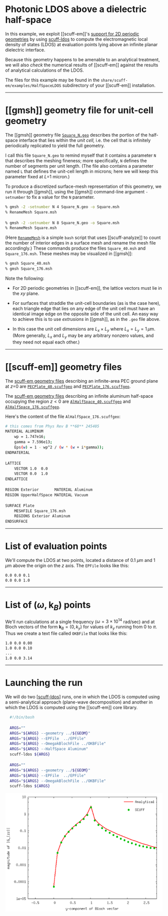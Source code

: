 <h1>Photonic LDOS above a dielectric half-space</h1>

In this example, we exploit [[scuff-em]]'s
[support for 2D periodic geometries][ExtendedGeometries]
by using [<span class="SC">scuff-ldos</span>][scuff-ldos]
to compute the electromagnetic local density
of states (LDOS) at evaluation points lying above an
infinite planar dielectric interface.

Because this geometry happens to be amenable to an analytical 
treatment, we will also *check* the numerical results of
[[scuff-em]] against the results of analytical calculations of
the LDOS.

The files for this example may be found in the
`share/scuff-em/examples/HalfSpaceLDOS` subdirectory
of your [[scuff-em]] installation.

--------------------------------------------------

# [[gmsh]] geometry file for unit-cell geometry 

The [[gmsh]] geometry file [`Square_N.geo`](Square_N.geo)
describes the portion of the half-space interface
that lies within the *unit cell,*
i.e. the cell that is infinitely periodically
replicated to yield the full geometry.

I call this file `Square_N.geo` to remind myself that 
it contains a parameter `N` that describes the meshing 
fineness; more specifically, `N` defines the number of 
segments per unit length. (The file also contains 
a parameter named `L` that defines the unit-cell
length in microns; here we will keep this parameter
fixed at $L$=1 micron.)

To produce a discretized surface-mesh
representation of this geometry, we run it through 
[[gmsh]], using the [[gmsh]] command-line argument
`-setnumber` to fix a value for the `N` parameter.

````bash
% gmsh -2 -setnumber N 4 Square_N.geo -o Square.msh
% RenameMesh Square.msh

% gmsh -2 -setnumber N 8 Square_N.geo -o Square.msh
% RenameMesh Square.msh
````

(Here [`RenameMesh`][RenameMesh] is a simple `bash` script
that uses [[scuff-analyze]] to count the number of interior
edges in a surface mesh and rename the mesh file accordingly.)
These commands produce the files `Square_40.msh`
and `Square_176.msh`.
These meshes may be visualized in [[gmsh]]:

````bash
% gmsh Square_40.msh
% gmsh Square_176.msh
````

Note the following:

 * For 2D periodic geometries in [[scuff-em]], the 
   lattice vectors must lie in the $xy$ plane.

 * For surfaces that straddle the unit-cell boundaries
   (as is the case here), each triangle edge that lies
   on any edge of the unit cell must have an identical
   image edge on the opposite side of the unit cell.
   An easy way to achieve this is to use *extrusions*
   in [[gmsh]], as in the `.geo` file above.

 * In this case the unit cell dimensions are 
   $L_x\times L_y$ where $L_x=L_y=1\, \mu\text{m}$.
   (More generally, $L_x$ and $L_y$ may be any arbitrary
   nonzero values, and they need not equal each other.)

--------------------------------------------------
# [[scuff-em]] geometry files

The 
[<span class="SC">scuff-em</span> geometry files][Geometries]
describing an infinite-area PEC ground plane at $z$=0
are 
[`PECPlate_40.scuffgeo`](PECPlate_40.scuffgeo)
and 
[`PECPlate_176.scuffgeo`](PECPlate_176.scuffgeo).

The 
[<span class="SC">scuff-em</span> geometry files][Geometries]
describing an infinite aluminum half-space occupying
the region $z<0$ are 
[`AlHalfSpace_40.scuffgeo`](AlHalfSpace_40.scuffgeo)
and 
[`AlHalfSpace_176.scuffgeo`](AlHalfSpace_176.scuffgeo).

Here's the content of the file `AlHalfSpace_176.scuffgeo`:

````bash
# this comes from Phys Rev B **68** 245405
MATERIAL ALUMINUM
    wp = 1.747e16; 
    gamma = 7.596e13;
    Eps(w) = 1 - wp^2 / (w * (w + i*gamma));
ENDMATERIAL

LATTICE
	VECTOR 1.0  0.0
	VECTOR 0.0  1.0 
ENDLATTICE

REGION Exterior       MATERIAL Aluminum
REGION UpperHalfSpace MATERIAL Vacuum

SURFACE Plate
	MESHFILE Square_176.msh
	REGIONS Exterior Aluminum
ENDSURFACE
````

--------------------------------------------------
# List of evaluation points

We'll compute the LDOS at two points, located 
a distance of 0.1 $\mu$m and 1 $\mu$m above the 
origin on the $z$ axis. The `EPFile` looks like
this:

````
0.0 0.0 0.1
0.0 0.0 1.0
````

--------------------------------------------------
# List of $(\omega, \mathbf k_B)$ points

We'll run calculations at a single frequency 
($\omega=3\times 10^{14}$ rad/sec) and at Bloch
vectors of the form $\mathbf k_B=(0,k_y)$ for 
values of $k_y$ running from $0$ to $\pi$.
Thus we create a text file called `OKBFile` that
looks like this:

````
1.0 0.0 0.00
1.0 0.0 0.10
...
1.0 0.0 3.14
````

--------------------------------------------------

# Launching the run

We will do two [[scuff-ldos]] runs, one in which
the LDOS is computed using a semi-analytical approach
(plane-wave decomposition) and another in which
the LDOS is computed using the [[scuff-em]] core
library.

````bash
  #!/bin/bash

  ARGS=""
  ARGS="${ARGS} --geometry ../${GEOM}"
  ARGS="${ARGS} --EPFile  ../EPFile"
  ARGS="${ARGS} --OmegakBlochFile ../OKBFile"
  ARGS="${ARGS} --HalfSpace Aluminum"
  scuff-ldos ${ARGS}

  ARGS=""
  ARGS="${ARGS} --geometry ../${GEOM}"
  ARGS="${ARGS} --EPFile  ../EPFile"
  ARGS="${ARGS} --OmegakBlochFile ../OKBFile"
  scuff-ldos ${ARGS}
````

![aluminum LDOS data](AluminumLDOS.png)


[Geometries]:          ../../reference/Geometries.md
[ExtendedGeometries]:  ../../reference/Geometries.md#Extended
[RenameMesh]:          ../../examples/SiO2Spheres/RenameMesh
[scuff-ldos]:          ../../applications/scuff-ldos/scuff-ldos.md
